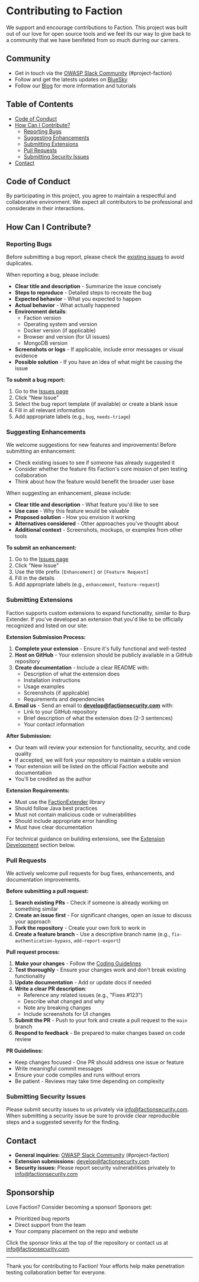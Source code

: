 # Contributing to Faction

We support and encourage contributions to Faction. This project was built out of our love for open source tools and we feel its our way to give back to a community that we have benifeted from so much durring our carrers. 

## Community

* Get in touch via the [OWASP Slack Community](https://owasp.org/slack/invite) (#project-faction)
* Follow and get the latests updates on [BlueSky](https://bsky.app/profile/factionsecurity.com)
* Follow our [Blog](https://medium.com/@we-are-faction) for more information and tutorials 


## Table of Contents

- [Code of Conduct](#code-of-conduct)
- [How Can I Contribute?](#how-can-i-contribute)
  - [Reporting Bugs](#reporting-bugs)
  - [Suggesting Enhancements](#suggesting-enhancements)
  - [Submitting Extensions](#submitting-extensions)
  - [Pull Requests](#pull-requests)
  - [Submitting Security Issues](#submitting-security-issues)
- [Contact](#contact)

## Code of Conduct

By participating in this project, you agree to maintain a respectful and collaborative environment. We expect all contributors to be professional and considerate in their interactions.

## How Can I Contribute?

### Reporting Bugs

Before submitting a bug report, please check the [existing issues](https://github.com/factionsecurity/faction/issues) to avoid duplicates.

When reporting a bug, please include:

- **Clear title and description** - Summarize the issue concisely
- **Steps to reproduce** - Detailed steps to recreate the bug
- **Expected behavior** - What you expected to happen
- **Actual behavior** - What actually happened
- **Environment details**:
  - Faction version
  - Operating system and version
  - Docker version (if applicable)
  - Browser and version (for UI issues)
  - MongoDB version
- **Screenshots or logs** - If applicable, include error messages or visual evidence
- **Possible solution** - If you have an idea of what might be causing the issue

**To submit a bug report:**

1. Go to the [Issues page](https://github.com/factionsecurity/faction/issues)
2. Click "New Issue"
3. Select the bug report template (if available) or create a blank issue
4. Fill in all relevant information
5. Add appropriate labels (e.g., `bug`, `needs-triage`)

### Suggesting Enhancements

We welcome suggestions for new features and improvements! Before submitting an enhancement:

- Check existing issues to see if someone has already suggested it
- Consider whether the feature fits Faction's core mission of pen testing collaboration
- Think about how the feature would benefit the broader user base

When suggesting an enhancement, please include:

- **Clear title and description** - What feature you'd like to see
- **Use case** - Why this feature would be valuable
- **Proposed solution** - How you envision it working
- **Alternatives considered** - Other approaches you've thought about
- **Additional context** - Screenshots, mockups, or examples from other tools

**To submit an enhancement:**

1. Go to the [Issues page](https://github.com/factionsecurity/faction/issues)
2. Click "New Issue"
3. Use the title prefix `[Enhancement]` or `[Feature Request]`
4. Fill in the details
5. Add appropriate labels (e.g., `enhancement`, `feature-request`)

### Submitting Extensions

Faction supports custom extensions to expand functionality, similar to Burp Extender. If you've developed an extension that you'd like to be officially recognized and listed on our site:

**Extension Submission Process:**

1. **Complete your extension** - Ensure it's fully functional and well-tested
2. **Host on GitHub** - Your extension should be publicly available in a GitHub repository
3. **Create documentation** - Include a clear README with:
   - Description of what the extension does
   - Installation instructions
   - Usage examples
   - Screenshots (if applicable)
   - Requirements and dependencies
4. **Email us** - Send an email to **develop@factionsecurity.com** with:
   - Link to your GitHub repository
   - Brief description of what the extension does (2-3 sentences)
   - Your contact information

**After Submission:**

- Our team will review your extension for functionality, security, and code quality
- If accepted, we will fork your repository to maintain a stable version
- Your extension will be listed on the official Faction website and documentation
- You'll be credited as the author

**Extension Requirements:**

- Must use the [FactionExtender](https://github.com/factionsecurity/FactionExtender) library
- Should follow Java best practices
- Must not contain malicious code or vulnerabilities
- Should include appropriate error handling
- Must have clear documentation

For technical guidance on building extensions, see the [Extension Development](#extension-development) section below.

### Pull Requests

We actively welcome pull requests for bug fixes, enhancements, and documentation improvements.

**Before submitting a pull request:**

1. **Search existing PRs** - Check if someone is already working on something similar
2. **Create an issue first** - For significant changes, open an issue to discuss your approach
3. **Fork the repository** - Create your own fork to work in
4. **Create a feature branch** - Use a descriptive branch name (e.g., `fix-authentication-bypass`, `add-report-export`)

**Pull request process:**

1. **Make your changes** - Follow the [Coding Guidelines](#coding-guidelines)
2. **Test thoroughly** - Ensure your changes work and don't break existing functionality
3. **Update documentation** - Add or update docs if needed
4. **Write a clear PR description**:
   - Reference any related issues (e.g., "Fixes #123")
   - Describe what changed and why
   - Note any breaking changes
   - Include screenshots for UI changes
5. **Submit the PR** - Push to your fork and create a pull request to the `main` branch
6. **Respond to feedback** - Be prepared to make changes based on code review

**PR Guidelines:**

- Keep changes focused - One PR should address one issue or feature
- Write meaningful commit messages
- Ensure your code compiles and runs without errors
- Be patient - Reviews may take time depending on complexity

### Submitting Security Issues
Please submit security issues to us privately via info@factionsecurity.com. When submitting a security issue be sure to provide clear reproducible steps and a suggested severity for the finding. 

## Contact

- **General inquiries:** [OWASP Slack Community](https://owasp.org/slack/invite) (#project-faction)
- **Extension submissions:** develop@factionsecurity.com
- **Security issues:** Please report security vulnerabilities privately to info@factionsecurity.com

## Sponsorship

Love Faction? Consider becoming a sponsor! Sponsors get:

- Prioritized bug reports
- Direct support from the team
- Your company placement on the repo and website

Click the sponsor links at the top of the repository or contact us at info@factionsecurity.com.

---

Thank you for contributing to Faction! Your efforts help make penetration testing collaboration better for everyone.
